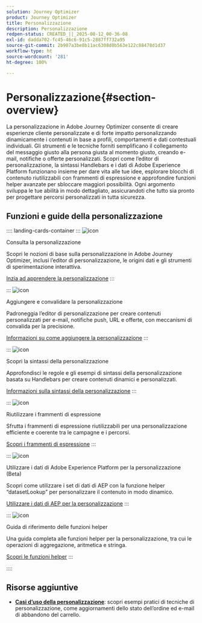 ```yaml
---
solution: Journey Optimizer
product: Journey Optimizer
title: Personalizzazione
description: Personalizzazione
redpen-status: CREATED_||_2025-08-12_00-36-08
exl-id: dadda702-fc45-46c6-91c5-2887ff732a95
source-git-commit: 2b907a3be8b11ac6308d0b563e122c88478d1d37
workflow-type: ht
source-wordcount: '281'
ht-degree: 100%

---
```


# Personalizzazione{#section-overview}

La personalizzazione in Adobe Journey Optimizer consente di creare esperienze cliente personalizzate e di forte impatto personalizzando dinamicamente i contenuti in base a profili, comportamenti e dati contestuali individuali. Gli strumenti e le tecniche forniti semplificano il collegamento del messaggio giusto alla persona giusta al momento giusto, creando e-mail, notifiche o offerte personalizzati. Scopri come l’editor di personalizzazione, la sintassi Handlebars e i dati di Adobe Experience Platform funzionano insieme per dare vita alle tue idee, esplorare blocchi di contenuto riutilizzabili con frammenti di espressione e approfondire funzioni helper avanzate per sbloccare maggiori possibilità. Ogni argomento sviluppa le tue abilità in modo dettagliato, assicurandoti che tutto sia pronto per progettare percorsi personalizzati in tutta sicurezza.

## Funzioni e guide della personalizzazione

:::: landing-cards-container
:::
![icon](https://cdn.experienceleague.adobe.com/icons/circle-play.svg)

Consulta la personalizzazione

Scopri le nozioni di base sulla personalizzazione in Adobe Journey Optimizer, inclusi l’editor di personalizzazione, le origini dati e gli strumenti di sperimentazione interattiva.

[Inzia ad apprendere la personalizzazione](../using/personalization/personalize.md)
:::

:::
![icon](https://cdn.experienceleague.adobe.com/icons/list-check.svg)

Aggiungere e convalidare la personalizzazione

Padroneggia l’editor di personalizzazione per creare contenuti personalizzati per e-mail, notifiche push, URL e offerte, con meccanismi di convalida per la precisione.

[Informazioni su come aggiungere la personalizzazione](../using/personalization/personalization-build-expressions.md)
:::

:::
![icon](https://cdn.experienceleague.adobe.com/icons/code-branch.svg)

Scopri la sintassi della personalizzazione

Approfondisci le regole e gli esempi di sintassi della personalizzazione basata su Handlebars per creare contenuti dinamici e personalizzati.

[Informazioni sulla sintassi della personalizzazione](../using/personalization/personalization-syntax.md)
:::

:::
![icon](https://cdn.experienceleague.adobe.com/icons/puzzle-piece.svg)

Riutilizzare i frammenti di espressione

Sfrutta i frammenti di espressione riutilizzabili per una personalizzazione efficiente e coerente tra le campagne e i percorsi.

[Scopri i frammenti di espressione](../using/personalization/use-expression-fragments.md)
:::

:::
![icon](https://cdn.experienceleague.adobe.com/icons/database.svg)

Utilizzare i dati di Adobe Experience Platform per la personalizzazione (Beta)

Scopri come utilizzare i set di dati di AEP con la funzione helper “datasetLookup” per personalizzare il contenuto in modo dinamico.

[Utilizzare i dati di AEP per la personalizzazione](../using/personalization/aep-data-perso.md)
:::

:::
![icon](https://cdn.experienceleague.adobe.com/icons/screwdriver-wrench.svg)

Guida di riferimento delle funzioni helper

Una guida completa alle funzioni helper per la personalizzazione, tra cui le operazioni di aggregazione, aritmetica e stringa.

[Scopri le funzioni helper](functions-landing-page.md)
:::

::::


## Risorse aggiuntive

- **[Casi d’uso della personalizzazione](personalization-use-cases-landing-page.md)**: scopri esempi pratici di tecniche di personalizzazione, come aggiornamenti dello stato dell’ordine ed e-mail di abbandono del carrello.
